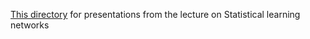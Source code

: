 [This directory](https://github.com/Marchev-Science/summer-school-2021/tree/main/Mihail_Motzev) for presentations from the lecture on Statistical learning networks
